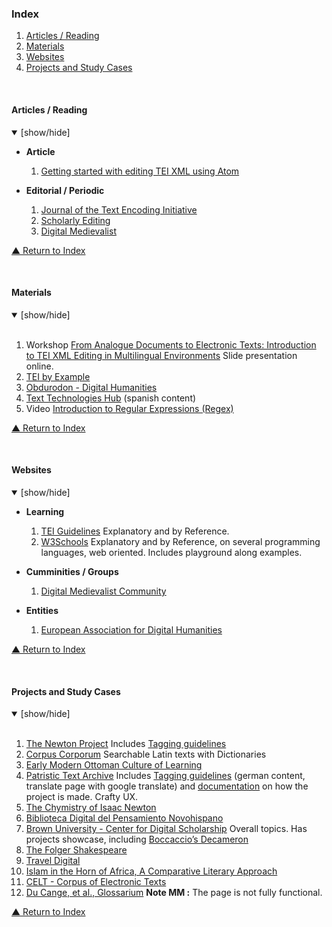 <!-- TODO MM :  include menu at the all leves;
                collapse func;
                "return to index" link
 -->

### Index

1. [Articles / Reading](#articles-/-reading)
2. [Materials](#materials)
3. [Websites](#websites)
4. [Projects and Study Cases](#projects-and-study-Cases)

<br/>

#### Articles / Reading
<details open><summary>[show/hide]</summary>

* __Article__
    1. [Getting started with editing TEI XML using Atom](https://andrewdunning.ca/getting-started-editing-tei-xml-atom)

* __Editorial / Periodic__  
    1. [Journal of the Text Encoding Initiative](https://journals.openedition.org/jtei/)  
    2. [Scholarly Editing](https://scholarlyediting.org/)  
    3. [Digital Medievalist](https://journal.digitalmedievalist.org/)

[&#x25b2; Return to Index](#index)
</details>
<br/>

#### Materials
<details open><summary>[show/hide]</summary>
<br/>

1. Workshop [From Analogue Documents to Electronic Texts: Introduction to TEI XML Editing in Multilingual Environments](http://www.sitzextase.de/TeachingTei/slides/slidesDHIB2015/) Slide presentation online.
2. [TEI by Example](https://teibyexample.org/)  
3. [Obdurodon - Digital Humanities](http://dh.obdurodon.org/)  
4. [Text Technologies Hub](https://tthub.io/) (spanish content)
5. Video [Introduction to Regular Expressions (Regex)](https://www.youtube.com/watch?v=sa-TUpSx1JA)

[&#x25b2; Return to Index](#index)
</details>
<br/>

#### Websites
<details open><summary>[show/hide]</summary>

* __Learning__
    1. [TEI Guidelines](https://tei-c.org/) Explanatory and by Reference.
    2. [W3Schools](https://www.w3schools.com/) Explanatory and by Reference, on several programming languages, web oriented. Includes playground along examples.

* __Cumminities / Groups__
    1. [Digital Medievalist Community](https://digitalmedievalist.wordpress.com/)

* __Entities__
    1. [European Association for Digital Humanities](https://eadh.org/)

[&#x25b2; Return to Index](#index)
</details>
<br/>

#### Projects and Study Cases
<details open><summary>[show/hide]</summary>
<br/>

1. [The Newton Project](https://www.newtonproject.ox.ac.uk/) Includes [Tagging guidelines](https://www.newtonproject.ox.ac.uk/about-us/tagging-and-transcription-guidelines)
2. [Corpus Corporum](http://www.mlat.uzh.ch/MLS/index.php?lang=0) Searchable Latin texts with Dictionaries
3. [Early Modern Ottoman Culture of Learning](https://mecmua.acdh.oeaw.ac.at/)
4. [Patristic Text Archive](https://pta.bbaw.de/pta/) Includes [Tagging guidelines](https://pta.bbaw.de/pta/project/encoding-guidelines) (german content, translate page with google translate) and [documentation](https://pta.bbaw.de/pta/project/documentation) on how the project is made. Crafty UX.
5. [The Chymistry of Isaac Newton](https://webapp1.dlib.indiana.edu/newton/)
6. [Biblioteca Digital del Pensamiento Novohispano](http://www.bdpn.unam.mx/)  <!-- TODO MM : link not working -->
7. [Brown University - Center for Digital Scholarship](https://library.brown.edu/create/cds/) Overall topics. Has projects showcase, including [Boccaccio’s Decameron](https://www.brown.edu/Departments/Italian_Studies/dweb/)
8. [The Folger Shakespeare](https://shakespeare.folger.edu/)
9. [Travel Digital](https://traveldigital.acdh.oeaw.ac.at/)
10. [Islam in the Horn of Africa, A Comparative Literary Approach](http://www.islhornafr.eu/index.html)
11. [CELT - Corpus of Electronic Texts](https://www.ucc.ie/en/research-sites/celt/)
12. [Du Cange, et al., Glossarium](http://ducange.enc.sorbonne.fr/?clear=1) __Note MM :__ The page is not fully functional.

[&#x25b2; Return to Index](#index)
</details>
<br/>
